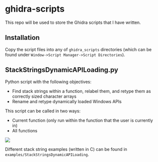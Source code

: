 # ghidra-scripts
This repo will be used to store the Ghidra scripts that I have written.

## Installation
Copy the script files into any of `ghidra_scripts` directories (which can be found under `Window->Script Manager->Script Directories`).

## StackStringsDynamicAPILoading.py
Python script with the following objectives:
- Find stack strings within a function, relabel them, and retype them as correctly sized character arrays
- Rename and retype dynamically loaded Windows APIs

This script can be called in two ways:
- Current function (only run within the function that the user is currently in)
- All functions

![](./img/StackStringsDynamicAPILoading_example.gif)

Different stack string examples (written in C) can be found in `examples/StackStringsDynamicAPILoading`.
